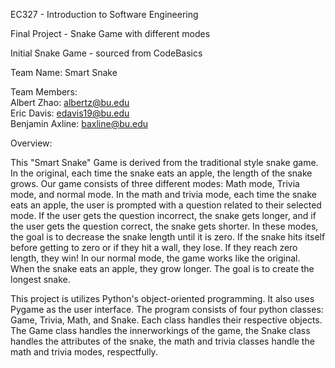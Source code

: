 
EC327 - Introduction to Software Engineering 

Final Project - Snake Game with different modes

Initial Snake Game - sourced from CodeBasics

Team Name: Smart Snake

Team Members:   
Albert Zhao: albertz@bu.edu   
Eric Davis: edavis19@bu.edu   
Benjamin Axline: baxline@bu.edu


Overview:   

This "Smart Snake" Game is derived from the traditional style snake game. In the original, each time the snake eats an apple, the length of the snake grows. Our game consists of three different modes: Math mode, Trivia mode, and normal mode. In the math and trivia mode, each time the snake eats an apple, the user is prompted with a question related to their selected mode. If the user gets the question incorrect, the snake gets longer, and if the user gets the question correct, the snake gets shorter. In these modes, the goal is to decrease the snake length until it is zero. If the snake hits itself before getting to zero or if they hit a wall, they lose. If they reach zero length, they win! In our normal mode, the game works like the original. When the snake eats an apple, they grow longer. The goal is to create the longest snake.


This project is utilizes Python's object-oriented programming. It also uses Pygame as the user interface. The program consists of four python classes: Game, Trivia, Math, and Snake. Each class handles their respective objects. The Game class handles the innerworkings of the game, the Snake class handles the attributes of the snake, the math and trivia classes handle the math and trivia modes, respectfully. 

